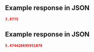 ## Example response in JSON

```json
3.8775
```

## Example response in JSON

```json
5.474420695951078
```

